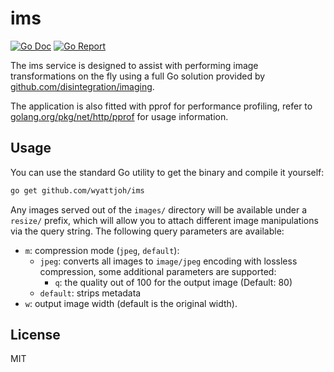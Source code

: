 # ims

[![Go Doc](https://godoc.org/github.com/wyattjoh/ims?status.svg)](http://godoc.org/github.com/wyattjoh/ims)
[![Go Report](https://goreportcard.com/badge/github.com/wyattjoh/ims)](https://goreportcard.com/report/github.com/wyattjoh/ims)

The ims service is designed to assist with performing image transformations on
the fly using a full Go solution provided by [github.com/disintegration/imaging](https://github.com/disintegration/imaging).

The application is also fitted with pprof for performance profiling, refer to
[golang.org/pkg/net/http/pprof](https://golang.org/pkg/net/http/pprof/) for usage information.

## Usage

You can use the standard Go utility to get the binary and compile it yourself:

```bash
go get github.com/wyattjoh/ims
```

Any images served out of the `images/` directory will be available under a
`resize/` prefix, which will allow you to attach different image manipulations
via the query string. The following query parameters are available:

- `m`: compression mode (`jpeg`, `default`):
	- `jpeg`: converts all images to `image/jpeg` encoding with lossless compression, some additional parameters are supported:
		- `q`: the quality out of 100 for the output image (Default: 80)
	- `default`: strips metadata
- `w`: output image width (default is the original width).

## License

MIT